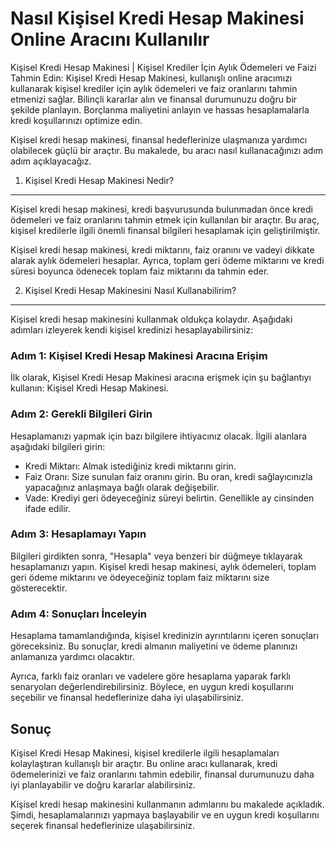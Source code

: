 Nasıl Kişisel Kredi Hesap Makinesi Online Aracını Kullanılır
============================================================

Kişisel Kredi Hesap Makinesi | Kişisel Krediler İçin Aylık Ödemeleri ve Faizi Tahmin Edin: Kişisel Kredi Hesap Makinesi, kullanışlı online aracımızı kullanarak kişisel krediler için aylık ödemeleri ve faiz oranlarını tahmin etmenizi sağlar. Bilinçli kararlar alın ve finansal durumunuzu doğru bir şekilde planlayın. Borçlanma maliyetini anlayın ve hassas hesaplamalarla kredi koşullarınızı optimize edin.

Kişisel kredi hesap makinesi, finansal hedeflerinize ulaşmanıza yardımcı olabilecek güçlü bir araçtır. Bu makalede, bu aracı nasıl kullanacağınızı adım adım açıklayacağız.

1. Kişisel Kredi Hesap Makinesi Nedir?
--------------------------------------

Kişisel kredi hesap makinesi, kredi başvurusunda bulunmadan önce kredi ödemeleri ve faiz oranlarını tahmin etmek için kullanılan bir araçtır. Bu araç, kişisel kredilerle ilgili önemli finansal bilgileri hesaplamak için geliştirilmiştir.

Kişisel kredi hesap makinesi, kredi miktarını, faiz oranını ve vadeyi dikkate alarak aylık ödemeleri hesaplar. Ayrıca, toplam geri ödeme miktarını ve kredi süresi boyunca ödenecek toplam faiz miktarını da tahmin eder.

2. Kişisel Kredi Hesap Makinesini Nasıl Kullanabilirim?
-------------------------------------------------------

Kişisel kredi hesap makinesini kullanmak oldukça kolaydır. Aşağıdaki adımları izleyerek kendi kişisel kredinizi hesaplayabilirsiniz:

### Adım 1: Kişisel Kredi Hesap Makinesi Aracına Erişim

İlk olarak, Kişisel Kredi Hesap Makinesi aracına erişmek için şu bağlantıyı kullanın: Kişisel Kredi Hesap Makinesi.

### Adım 2: Gerekli Bilgileri Girin

Hesaplamanızı yapmak için bazı bilgilere ihtiyacınız olacak. İlgili alanlara aşağıdaki bilgileri girin:

- Kredi Miktarı: Almak istediğiniz kredi miktarını girin.
- Faiz Oranı: Size sunulan faiz oranını girin. Bu oran, kredi sağlayıcınızla yapacağınız anlaşmaya bağlı olarak değişebilir.
- Vade: Krediyi geri ödeyeceğiniz süreyi belirtin. Genellikle ay cinsinden ifade edilir.

### Adım 3: Hesaplamayı Yapın

Bilgileri girdikten sonra, "Hesapla" veya benzeri bir düğmeye tıklayarak hesaplamanızı yapın. Kişisel kredi hesap makinesi, aylık ödemeleri, toplam geri ödeme miktarını ve ödeyeceğiniz toplam faiz miktarını size gösterecektir.

### Adım 4: Sonuçları İnceleyin

Hesaplama tamamlandığında, kişisel kredinizin ayrıntılarını içeren sonuçları göreceksiniz. Bu sonuçlar, kredi almanın maliyetini ve ödeme planınızı anlamanıza yardımcı olacaktır.

Ayrıca, farklı faiz oranları ve vadelere göre hesaplama yaparak farklı senaryoları değerlendirebilirsiniz. Böylece, en uygun kredi koşullarını seçebilir ve finansal hedeflerinize daha iyi ulaşabilirsiniz.

Sonuç
-----

Kişisel Kredi Hesap Makinesi, kişisel kredilerle ilgili hesaplamaları kolaylaştıran kullanışlı bir araçtır. Bu online aracı kullanarak, kredi ödemelerinizi ve faiz oranlarını tahmin edebilir, finansal durumunuzu daha iyi planlayabilir ve doğru kararlar alabilirsiniz.

Kişisel kredi hesap makinesini kullanmanın adımlarını bu makalede açıkladık. Şimdi, hesaplamalarınızı yapmaya başlayabilir ve en uygun kredi koşullarını seçerek finansal hedeflerinize ulaşabilirsiniz.